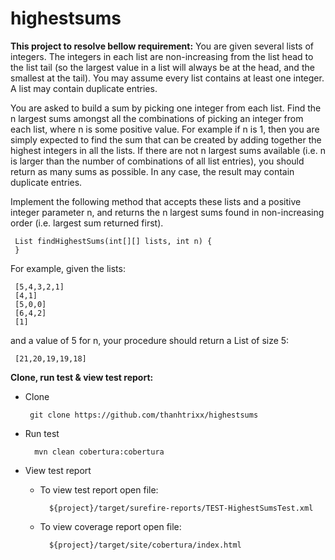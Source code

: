 # highestsums

 **This project to resolve bellow requirement:**
 You are given several lists of integers. The integers in each list are 
 non-increasing from the list head to the list tail (so the largest value in a 
 list will always be at the head, and the smallest at the tail). You may assume 
 every list contains at least one integer. A list may contain duplicate entries.
 
 You are asked to build a sum by picking one integer from each list. Find the n 
 largest sums amongst all the combinations of picking an integer from each list, 
 where n is some positive value. For example if n is 1, then you are simply 
 expected to find the sum that can be created by adding together the highest 
 integers in all the lists. If there are not n largest sums available (i.e. n is
 larger than the number of combinations of all list entries), you should return
 as many sums as possible. In any case, the result may contain duplicate entries. 
 
 Implement the following method that accepts these lists and a positive integer 
 parameter n, and returns the n largest sums found in non-increasing order 
 (i.e. largest sum returned first).
 
     List findHighestSums(int[][] lists, int n) {
     }
 
 For example, given the lists:
 
     [5,4,3,2,1]
     [4,1]
     [5,0,0]
     [6,4,2]
     [1] 
 
 and a value of 5 for n, your procedure should return a List of size 5:
 
     [21,20,19,19,18]
     
 **Clone, run test & view test report:**
 
 * Clone
 
        git clone https://github.com/thanhtrixx/highestsums

 * Run test
 
         mvn clean cobertura:cobertura 
  
  
 * View test report
 
    * To view test report open file:
    
            ${project}/target/surefire-reports/TEST-HighestSumsTest.xml
    
    * To view coverage report open file:
    
            ${project}/target/site/cobertura/index.html